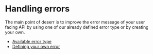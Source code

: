 # Handling errors

The main point of deserr is to improve the error message of your user facing API by using one of our already defined error type or by creating your own.

- [Available error type](available.md)
- [Defining your own error](custom.md)


